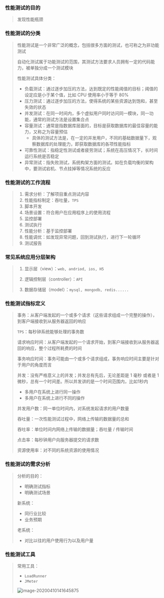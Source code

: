 ### 性能测试的目的

> 发现性能瓶颈



### 性能测试的分类

> 性能测试是一个非常广泛的概念，包括很多方面的测试，也可称之为非功能测试
>
> 自动化测试属于功能测试的范围，其测试方法要求人员拥有一定的代码能力，被单独分成一个测试模块
>
> 性能测试具体分类：
>
> - 负载测试：通过逐步加压的方法，达到既定的性能阈值的目标；阈值的设定应是小于某个值，比如 CPU 使用率小于等于 80%
> - 压力测试：通过逐步加压的方法，使得系统的某些资源达到饱和，甚至失效的状态
> - 并发测试：在同一时间内，多个虚拟用户同时访问同一模块，同一功能，通常的测试方法是设置集合点
> - 容量测试：通常是指数据库层面的，目标是获取数据库的最佳容量的能力，又称之为容量预估
>   - 具体的测试方法是，在一定的并发用户，不同的基础数据量下，观察数据库的处理能力，即获取数据库的各项性能指标
> - 可靠性测试：指稳定性测试或者疲劳测试；系统在高压情况下，长时间运行系统是否稳定
> - 异常测试：指失败测试，系统构架方面的测试。如在负载均衡的架构中，要测试宕机、节点挂掉等情况系统的反应



### 性能测试的工作流程

> 1. 需求分析：了解项目重点测试内容
> 2. 性能指标制定：吞吐量，`TPS`
> 3. 脚本开发
> 4. 场景设置：符合用户在应用程序上的使用流程
> 5. 监控部署
> 6. 测试执行
> 7. 性能分析：基于监控部署
> 8. 性能调优：如发现异常问题，回到测试执行，进行下一轮循环
> 9. 测试报告



### 常见系统应用分层架构

> 1. 显示层（view）：`web, andriod, ios, H5`
>
> 2. 逻辑控制层（controller）：`API`
> 3. 数据存储层（model）：`mysql, mongodb, redis......`



### 性能测试指标定义

> 事务：从客户端发起的一个或多个请求（这些请求组成一个完整的操作），到客户端接收到从服务器返回的响应
>
> `TPS`：每秒钟系统能够处理的事务数
>
> 请求响应时间：从客户端发起的一个请求开始，到客户端接收到从服务器返回的响应，整个过程所耗费的时间
>
> 事务响应时间：事务可能由一个或多个请求组成，事务响应时间主要是针对于用户的角度而言
>
> 并发：没有严格意义上的并发；并发总有先后，无论差距是 1 毫秒 或者是 1 微秒，总有一个时间差。所以并发讲的是一个时间范围内，比如1秒内
>
> - 多用户在系统上进行同一操作
> - 多用户在系统上进行不同的操作
>
> 并发用户数：同一单位时间内，对系统发起请求的用户数量
>
> 吞吐量：一次性能测试过程中，网络上传输的数据量的总和
>
> 吞吐率：单位时间内网络上传输的数据量；吞吐量 / 传输时间
>
> 点击率：每秒钟用户向服务器提交的请求数
>
> 资源使用率：对不同的系统资源的使用情况



### 性能测试的需求分析

> 分析的目的：
>
> - 明确测试指标
> - 明确测试场景
>
> 新系统：
>
> - 同行业比较
> - 业务预期
>
> 老系统：
>
> - 对比以往的用户使用行为以及用户量



### 性能测试工具

> 常用工具：
>
> - `LoadRunner`
> - `JMeter`
>
> ![image-20200410141645875](E:\测试\性能测试\images_git\01.png)